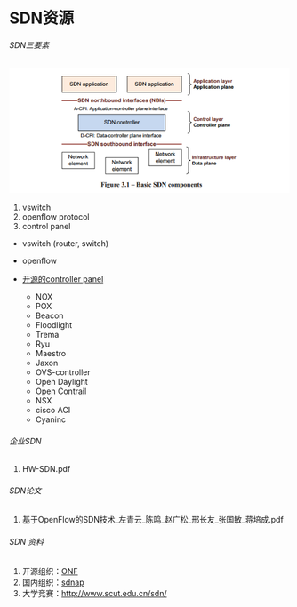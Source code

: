 SDN资源
===========

###### SDN三要素
![sdn component](image/httpswww.opennetworking.png)

1. vswitch
2. openflow protocol
3. control panel

+ vswitch
(router, switch)

+ openflow

+ [开源的controller panel](http://www.sdnap.com/sdnap-post/485.html)
  + NOX
  + POX
  + Beacon
  + Floodlight
  + Trema
  + Ryu
  + Maestro
  + Jaxon
  + OVS-controller
  + Open Daylight
  + Open Contrail
  + NSX
  + cisco ACI
  + Cyaninc

###### 企业SDN
1. HW-SDN.pdf

###### SDN论文
1. 基于OpenFlow的SDN技术_左青云_陈鸣_赵广松_邢长友_张国敏_蒋培成.pdf

###### SDN 资料
1. 开源组织：[ONF](https://www.opennetworking.org/)
2. 国内组织：[sdnap](http://www.sdnap.com/sdn-guide)
3. 大学竞赛：http://www.scut.edu.cn/sdn/


